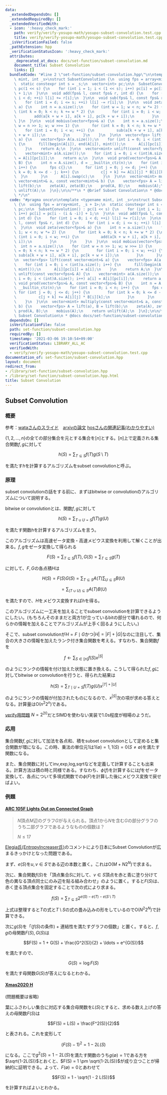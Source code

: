 ```yaml
---
data:
  _extendedDependsOn: []
  _extendedRequiredBy: []
  _extendedVerifiedWith:
  - icon: ':heavy_check_mark:'
    path: verify/verify-yosupo-math/yosupo-subset-convolution.test.cpp
    title: verify/verify-yosupo-math/yosupo-subset-convolution.test.cpp
  _isVerificationFailed: false
  _pathExtension: hpp
  _verificationStatusIcon: ':heavy_check_mark:'
  attributes:
    _deprecated_at_docs: docs/set-function/subset-convolution.md
    document_title: Subset Convolution
    links: []
  bundledCode: "#line 2 \"set-function/subset-convolution.hpp\"\n\ntemplate <typename\
    \ mint, int _s>\nstruct SubsetConvolution {\n  using fps = array<mint, _s + 1>;\n\
    \  static constexpr int s = _s;\n  vector<int> pc;\n\n  SubsetConvolution() :\
    \ pc(1 << s) {\n    for (int i = 1; i < (1 << s); i++) pc[i] = pc[i - (i & -i)]\
    \ + 1;\n  }\n\n  void add(fps& l, const fps& r, int d) {\n    for (int i = 0;\
    \ i < d; ++i) l[i] += r[i];\n  }\n\n  void sub(fps& l, const fps& r, int d) {\n\
    \    for (int i = d; i <= s; ++i) l[i] -= r[i];\n  }\n\n  void zeta(vector<fps>&\
    \ a) {\n    int n = a.size();\n    for (int w = 1; w < n; w *= 2) {\n      for\
    \ (int k = 0; k < n; k += w * 2) {\n        for (int i = 0; i < w; ++i) {\n  \
    \        add(a[k + w + i], a[k + i], pc[k + w + i]);\n        }\n      }\n   \
    \ }\n  }\n\n  void mobius(vector<fps>& a) {\n    int n = a.size();\n    for (int\
    \ w = n >> 1; w; w >>= 1) {\n      for (int k = 0; k < n; k += w * 2) {\n    \
    \    for (int i = 0; i < w; ++i) {\n          sub(a[k + w + i], a[k + i], pc[k\
    \ + w + i]);\n        }\n      }\n    }\n  }\n\n  vector<fps> lift(const vector<mint>&\
    \ a) {\n    vector<fps> A(a.size());\n    for (int i = 0; i < (int)a.size(); i++)\
    \ {\n      fill(begin(A[i]), end(A[i]), mint());\n      A[i][pc[i]] = a[i];\n\
    \    }\n    return A;\n  }\n\n  vector<mint> unlift(const vector<fps>& A) {\n\
    \    vector<mint> a(A.size());\n    for (int i = 0; i < (int)A.size(); i++) a[i]\
    \ = A[i][pc[i]];\n    return a;\n  }\n\n  void prod(vector<fps>& A, const vector<fps>&\
    \ B) {\n    int n = A.size(), d = __builtin_ctz(n);\n    for (int i = 0; i < n;\
    \ i++) {\n      fps c{};\n      for (int j = 0; j <= d; j++) {\n        for (int\
    \ k = 0; k <= d - j; k++) {\n          c[j + k] += A[i][j] * B[i][k];\n      \
    \  }\n      }\n      A[i].swap(c);\n    }\n  }\n\n  vector<mint> multiply(const\
    \ vector<mint>& a, const vector<mint>& b) {\n    vector<fps> A = lift(a), B =\
    \ lift(b);\n    zeta(A), zeta(B);\n    prod(A, B);\n    mobius(A);\n    return\
    \ unlift(A);\n  }\n};\n\n/**\n * @brief Subset Convolution\n * @docs docs/set-function/subset-convolution.md\n\
    \ */\n"
  code: "#pragma once\n\ntemplate <typename mint, int _s>\nstruct SubsetConvolution\
    \ {\n  using fps = array<mint, _s + 1>;\n  static constexpr int s = _s;\n  vector<int>\
    \ pc;\n\n  SubsetConvolution() : pc(1 << s) {\n    for (int i = 1; i < (1 << s);\
    \ i++) pc[i] = pc[i - (i & -i)] + 1;\n  }\n\n  void add(fps& l, const fps& r,\
    \ int d) {\n    for (int i = 0; i < d; ++i) l[i] += r[i];\n  }\n\n  void sub(fps&\
    \ l, const fps& r, int d) {\n    for (int i = d; i <= s; ++i) l[i] -= r[i];\n\
    \  }\n\n  void zeta(vector<fps>& a) {\n    int n = a.size();\n    for (int w =\
    \ 1; w < n; w *= 2) {\n      for (int k = 0; k < n; k += w * 2) {\n        for\
    \ (int i = 0; i < w; ++i) {\n          add(a[k + w + i], a[k + i], pc[k + w +\
    \ i]);\n        }\n      }\n    }\n  }\n\n  void mobius(vector<fps>& a) {\n  \
    \  int n = a.size();\n    for (int w = n >> 1; w; w >>= 1) {\n      for (int k\
    \ = 0; k < n; k += w * 2) {\n        for (int i = 0; i < w; ++i) {\n         \
    \ sub(a[k + w + i], a[k + i], pc[k + w + i]);\n        }\n      }\n    }\n  }\n\
    \n  vector<fps> lift(const vector<mint>& a) {\n    vector<fps> A(a.size());\n\
    \    for (int i = 0; i < (int)a.size(); i++) {\n      fill(begin(A[i]), end(A[i]),\
    \ mint());\n      A[i][pc[i]] = a[i];\n    }\n    return A;\n  }\n\n  vector<mint>\
    \ unlift(const vector<fps>& A) {\n    vector<mint> a(A.size());\n    for (int\
    \ i = 0; i < (int)A.size(); i++) a[i] = A[i][pc[i]];\n    return a;\n  }\n\n \
    \ void prod(vector<fps>& A, const vector<fps>& B) {\n    int n = A.size(), d =\
    \ __builtin_ctz(n);\n    for (int i = 0; i < n; i++) {\n      fps c{};\n     \
    \ for (int j = 0; j <= d; j++) {\n        for (int k = 0; k <= d - j; k++) {\n\
    \          c[j + k] += A[i][j] * B[i][k];\n        }\n      }\n      A[i].swap(c);\n\
    \    }\n  }\n\n  vector<mint> multiply(const vector<mint>& a, const vector<mint>&\
    \ b) {\n    vector<fps> A = lift(a), B = lift(b);\n    zeta(A), zeta(B);\n   \
    \ prod(A, B);\n    mobius(A);\n    return unlift(A);\n  }\n};\n\n/**\n * @brief\
    \ Subset Convolution\n * @docs docs/set-function/subset-convolution.md\n */\n"
  dependsOn: []
  isVerificationFile: false
  path: set-function/subset-convolution.hpp
  requiredBy: []
  timestamp: '2021-03-06 19:10:54+09:00'
  verificationStatus: LIBRARY_ALL_AC
  verifiedWith:
  - verify/verify-yosupo-math/yosupo-subset-convolution.test.cpp
documentation_of: set-function/subset-convolution.hpp
layout: document
redirect_from:
- /library/set-function/subset-convolution.hpp
- /library/set-function/subset-convolution.hpp.html
title: Subset Convolution
---
```


## Subset Convolution

### 概要

参考：[wataさんのスライド](https://www.slideshare.net/wata_orz/ss-12131479)　[arxivの論文](https://arxiv.org/pdf/cs/0611101.pdf) [hosさんの関連記事(わかりやすい)](https://hos-lyric.hatenablog.com/entry/2021/01/14/201231)

$\lbrace {1,2,\ldots,n}\rbrace$の全ての部分集合を元とする集合を$[n]$とする。$[n]$上で定義される集合関数$f,g$に対して

$$h(S) = \sum_{T \subseteq S} f(T)g(S \setminus T)$$

を満たす$h$を計算するアルゴリズムをsubset convolutionと呼ぶ。

### 原理

subset convolutionの話をする前に、まずはbitwise or convolutionのアルゴリズムについて説明する。

bitwise or convolutionとは、関数$f,g$に対して

$$h(S) = \sum_{T \cup U = S} f(T)g(U)$$

を満たす関数$h$を計算するアルゴリズムを言う。

このアルゴリズムは高速ゼータ変換・高速メビウス変換を利用して解くことが出来る。$f,g$をゼータ変換して得られる

$$F(S) = \sum_{T \subseteq S} f(T) , G(S) = \sum_{T \subseteq S} g(T)$$

に対して、$F,G$の各点積$H$は

$$H(S) = F(S) G(S) = \sum_{T\subseteq S} A(T) \sum_{U \subseteq S}B(U) $$

$$= \sum_{(T \cup U) \subseteq S} A(T) B(U)$$

を満たすので、$H$をメビウス変換すれば$h$を得る。

このアルゴリズムに一工夫を加えることでsubset convolutionを計算できるようにしたい。(もちろんそのままだと両方1が立っているbitの部分で壊れるので、何らかの情報を加えることでアルゴリズムが上手く回るようにしたい。)

そこで、subset convolutionが$H = F \mid G$かつ$|H| = |F| + |G|$なのに注目して、集合の大きさの情報を加えたランク付き集合関数を考える。すなわち、集合関数$f$を

$$f \leftarrow \sum_{S \in \lbrack n \rbrack} f(S) x^{|S|}$$

のようにランクの情報を付け加えた状態に置き換える。こうして得られた$f,g$に対してbitwise or convolutionを行うと、得られた結果は

$$h(S) = \sum_{T \mid U = S} f(T) g(U) x ^{|T| + |U|}$$

のようにランクの情報が付加されたものになるので、$x^{|S|}$次の項が求める答えとなる。計算量は$\mathrm{O}(n^2 2^n)$である。

[verify用問題](https://judge.yosupo.jp/problem/subset_convolution) $N=2^{20}$だとSIMDを使わない実装で1.0s程度が相場のようだ。

### 応用

集合関数$f,g$に対して加法を各点和、積をsubset convolutionとして定めると集合関数が環になる。この時、乗法の単位元$1$は$1(\emptyset) = 1, 1(S) = 0(S \neq \emptyset)$を満たす関数になる。

また、集合関数に対してinv,exp,log,sqrtなどを定義して計算することも出来る。計算方法は積の時と同様である。すなわち、$\phi(f)$を計算するには$f$をゼータ変換して、各点について多項式関数での$\phi(F)$を計算した後にメビウス変換で戻せばよい。

### 例題

#### [ARC 105F Lights Out on Connected Graph](https://atcoder.jp/contests/arc105/tasks/arc105_f)

> $N$頂点$M$辺のグラフ$G$が与えられる。頂点$1$から$N$を含む$G$の部分グラフのうち二部グラフであるようなものの個数は？
>
> $N \leq 17$

[Elegia氏(EntropyIncreaser氏)](https://codeforces.com/blog/entry/83535?#comment-709269)のコメントにより日本にSubset Convolutionが広まるきっかけとなった問題である。

まず、$e(S)$を$u,v \in S$である辺の本数と置く。これは$\mathrm{O}(M + N 2^N)$で求まる。

次に、集合関数$f(S)$を「頂点集合$S$に対して、$v \in S$頂点を赤と青に塗り分けて色の異なる頂点同士にのみ辺を貼る組み合わせ」のように置く。すると$F(S)$は、赤く塗る頂点集合を固定することで次の式により求まる。

$$f(S) = \sum_{T \subseteq S} 2^{e(S) - e(T) - e(S \setminus T)}$$

上式は整理すると$T$の式と$T\setminus S$の式の畳み込みの形をしているので$\mathrm{O}(N^2 2^N)$で計算できる。

次に$g(S)$を「($f(S)$の条件) + 連結性を満たすグラフの個数」と置く。すると、$f,g$の母関数$F(S),G(S)$は

$$F(S) = 1 + G(S) + \frac{G^2(S)}{2} + \ldots = e^{G(S)}$$

を満たすので、

$$G(S) = \log F(S)$$

を満たす母関数$G(S)$が答えになるとわかる。

#### [Xmas2020 H](https://atcoder.jp/contests/xmascon20/tasks/xmascon20_h)

(問題概要は省略)

葉にふさわしい集合に対応する集合母関数を$L(S)$とすると、求める数え上げの答えの母関数$F(S)$は

$$F(S) = L(S) + \frac{F^2(S)}{2}$$

と表される。これを変形して

$$ (F(S) - 1) ^ 2 = 1 - 2L(S)$$

になる。ここで$g^2(S)=1-2L(S)$を満たす関数のうち$g(\emptyset)=1$である方を$\sqrt{1-2L(S)}$とおくと、$F(S) = 1 \pm \sqrt{1-2L(S)}$が成り立つことが帰納的に証明できる。よって、$F(\emptyset) = 0$とあわせて

$$F(S) = 1 - \sqrt{1 - 2 L(S)}$$

を計算すればよいとわかる。

